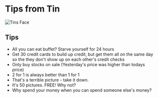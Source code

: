 # Tips from Tin

![Tins Face](images/tins-face.png)

## Tips

* All you can eat buffet? Starve yourself for 24 hours
* Get 30 credit cards to build up credit, but get them all on the same day so the they don't show up on each other's credit checks
* Only buy stocks on sale (Yesterday's price was higher than todays price)
* 2 for 1 is always better than 1 for 1
* That's a terrible picture - take it down.
* It's 50 pictures. FREE! Why not?
* Why spend your money when you can spend someone else's money?
